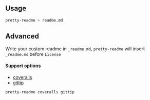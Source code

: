 Usage
---

```sh
pretty-readme > readme.md
```

Advanced
---

Write your custom readme in `_readme.md`, `pretty-readme` will insert `_readme.md` before `License`

#### Support options

- [coveralls](https://coveralls.io/)
- [gittip](https://gratipay.com/)

```sh
pretty-readme coveralls gittip
```
